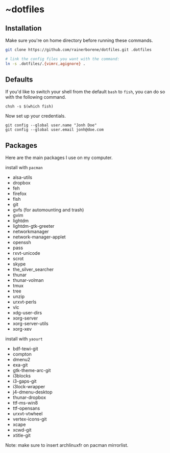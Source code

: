 # ~dotfiles

## Installation

Make sure you're on home directory before running these commands.

```bash
git clone https://github.com/rainerborene/dotfiles.git .dotfiles

# link the config files you want with the command:
ln -s .dotfiles/.{vimrc,agignore} .
```

## Defaults

If you'd like to switch your shell from the default `bash` to `fish`, you can do
so with the following command.

    chsh -s $(which fish)

Now set up your credentials.

    git config --global user.name "Jonh Doe"
    git config --global user.email jonh@doe.com

## Packages

Here are the main packages I use on my computer.

install with `pacman`

- alsa-utils
- dropbox
- feh
- firefox
- fish
- git
- gvfs (for automounting and trash)
- gvim
- lightdm
- lightdm-gtk-greeter
- networkmanager
- network-manager-applet
- openssh
- pass
- rxvt-unicode
- scrot
- skype
- the_silver_searcher
- thunar
- thunar-volman
- tmux
- tree
- unzip
- urxvt-perls
- vlc
- xdg-user-dirs
- xorg-server
- xorg-server-utils
- xorg-xev

install with `yaourt`

- bdf-tewi-git
- compton
- dmenu2
- exa-git
- gtk-theme-arc-git
- i3blocks
- i3-gaps-git
- i3lock-wrapper
- j4-dmenu-desktop
- thunar-dropbox
- ttf-ms-win8
- ttf-opensans
- urxvt-vtwheel
- vertex-icons-git
- xcape
- xcwd-git
- xtitle-git

Note: make sure to insert archlinuxfr on pacman mirrorlist.
